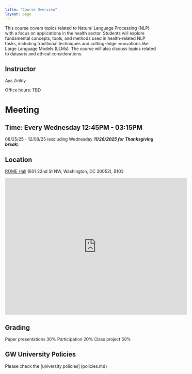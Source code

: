 ```yaml
---
title: "Course Overview"
layout: page
---
```


This course covers topics related to Natural Language Processing (NLP) with a focus on applications in the health sector. Students will explore fundamental concepts, tools, and methods used in health-related NLP tasks, including traditional techniques and cutting-edge innovations like Large Language Models (LLMs).  The course will also discuss topics related to datasets and ethical considerations. 
## Instructor 
Aya Zirikly

Office hours: TBD

# Meeting
## Time: Every Wednesday 12:45PM - 03:15PM
08/25/25 - 12/08/25 (excluding Wednesday **_11/26/2025 for Thanksgiving break_**)
## Location 
[ROME Hall](https://maps.app.goo.gl/7TcmNEjpzTeLvjNW6) (801 22nd St NW, Washington, DC 20052), B103 
 <div style="position: relative; display: inline-block;">
        <iframe src="https://www.google.com/maps/embed?pb=!1m18!1m12!1m3!1d3105.0295202587413!2d-77.05074482347688!3d38.90044024652381!2m3!1f0!2f0!3f0!3m2!1i1024!2i768!4f13.1!3m3!1m2!1s0x89b7b7b1037e1f21%3A0xad216b72c8c00464!2sRome%20Hall!5e0!3m2!1sen!2sus!4v1756216956225!5m2!1sen!2sus" width="600" height="450" style="border:0;" allowfullscreen="" loading="lazy" referrerpolicy="no-referrer-when-downgrade"></iframe>
        <i class="fas fa-info-circle" style="position: absolute; top: 10px; right: 10px; font-size: 24px; color: blue;"></i>
</div>

## Grading
Paper presentations 30%
Participation 20%
Class project 50%

## GW University Policies 
Please check the [university policies] (policies.md) 

